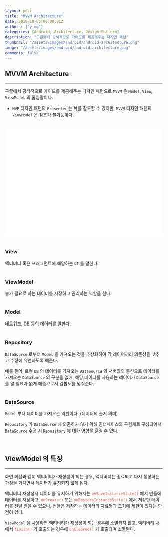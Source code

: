 ```yaml
---
layout: post
title: "MVVM Architecture"
date: 2019-10-05T00:00:01Z
authors: ["y-mg"]
categories: [Android, Architecture, Design Pattern]
description: "구글에서 공식적으로 가이드를 제공해주는 디자인 패턴"
thumbnail: "/assets/images/android/android-architecture.png"
image: "/assets/images/android/android-architecture.png"
comments: false
---
```


## MVVM Architecture
***
구글에서 공식적으로 가이드를 제공해주는 디자인 패턴으로 `MVVM` 은 `Model`, `View`, `ViewModel` 의 줄임말이다.
- `MVP` 디자인 패턴의 `Presenter` 는 뷰를 참조할 수 있지만, `MVVM` 디자인 패턴의 `ViewModel` 은 참조가 불가능하다.
<br>

<div style="
background-color: #ffffff;
background-image: url(/assets/images/android/architecture/mvvm.png);
background-size: contain;
background-repeat: no-repeat;
background-position: center center;
">
<img src="/assets/images/android/architecture/mvvm.png" style="visibility: hidden;" />
</div>
<br>

### View
액티비티 혹은 프래그먼트에 해당하는 `UI` 를 말한다.
<br>
<br>

### ViewModel
뷰가 필요로 하는 데이터를 저장하고 관리하는 역할을 한다.
<br>
<br>

### Model
네트워크, DB 등의 데이터를 말한다.
<br>
<br>

### Repository
`DataSource` 로부터 `Model` 을 가져오는 것을 추상화하여 각 레이어끼리 의존성을 낮추고 수정에 유연하도록 해준다.
<br/>

예를 들어, 로컬 `DB` 의 데이터를 가져오는 `DataSource` 와 서버와의 통신으로 데이터를 가져오는 `DataSource` 의 구분을 없애, 해당 데이터를 사용하는 레이어가 `DataSource` 를 알 필요가 없게 해줌으로서 결합도를 낮춰준다.
<br/>
<br/>

### DataSource
`Model` 부터 데이터를 가져오는 역할이다. (데이터의 출저 의미)
<br/>

`Repository` 가 `DataSource` 에 의존하지 않기 위해 인터페이스와 구현체로 구성되어서 `DataSource` 수정 시 `Repository` 에 대한 영향을 줄일 수 있다.
<br>
<br>
<br>



## ViewModel 의 특징
***
화면 회전과 같이 액티비티가 재성생이 되는 경우, 액티비티는 종료되고 다시 생성하는 과정을 거치면서 데이터가 유지되지 않게 된다.
<br/>

액티비티 재성성시 데이터를 유지하기 위해서는 <code style="color: #eb5657;">onSaveInstanceState()</code> 에서 번들에 데이터를 저장하고, <code style="color: #eb5657;">onCreate()</code> 또는 <code style="color: #eb5657;">onRestoreInstanceState()</code> 에서 저장한 데이터를 전달 받을 수 있으나, 번들은 저장하는 데이터의 자료형과 크기에 제한이 있다는 단점이 있다.
<br/>

`ViewModel` 을 사용하면 액티비티가 재성성이 되는 경우에 소멸되지 않고, 액티비티 내에서 <code style="color: #eb5657;">finish()</code> 가 호출되는 경우에 <code style="color: #eb5657;">onCleared()</code> 가 호출되며 소멸된다.




